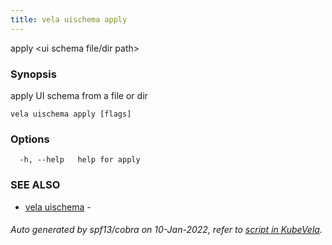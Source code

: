 ```yaml
---
title: vela uischema apply
---
```


apply <ui schema file/dir path>

### Synopsis

apply UI schema from a file or dir

```
vela uischema apply [flags]
```

### Options

```
  -h, --help   help for apply
```

### SEE ALSO

* [vela uischema](vela_uischema)	 - 

###### Auto generated by spf13/cobra on 10-Jan-2022, refer to [script in KubeVela](https://github.com/oam-dev/kubevela/tree/master/hack/docgen).
